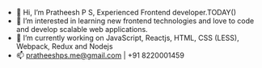 - 👋 Hi, I’m Pratheesh P S, Experienced Frontend developer.TODAY()
- 👀 I’m interested in learning new frontend technologies and love to code and develop scalable web applications.
- 🌱 I’m currently working on JavaScript, Reactjs, HTML, CSS (LESS), Webpack, Redux and Nodejs
- 📫 pratheeshps.me@gmail.com | +91 8220001459

<!---
pratheeshps/pratheeshps is a ✨ special ✨ repository because its `README.md` (this file) appears on your GitHub profile.
You can click the Preview link to take a look at your changes.
--->
